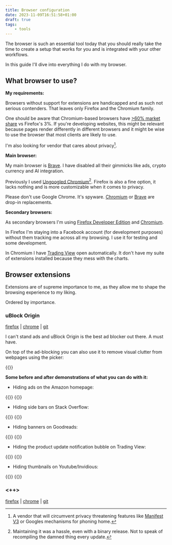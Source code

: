 ```yaml
---
title: Browser configuration
date: 2023-11-09T16:51:58+01:00
draft: true
tags:
    - tools
---
```


The browser is such an essential tool today that you should really take the time
to create a setup that works for you and is integrated with your other
workflows.

In this guide I'll dive into everything I do with my browser.

## What browser to use?

**My requirements:**

Browsers without support for extensions are handicapped and as such not serious contenders.
That leaves only Firefox and the Chromium family.

One should be aware that Chromium-based browsers have [>60% market
share](https://gs.statcounter.com/browser-market-share) vs Firefox's 3%.
If you're developing websites, this might be relevant because pages render
differently in different browsers and it might be wise to use the browser that
most clients are likely to use.

I'm also looking for vendor that cares about privacy[^mv3].

**Main browser:**

My main browser is [Brave](https://brave.com).
I have disabled all their gimmicks like ads, crypto currency and AI integration.

Previously I used [Ungoogled Chromium](https://github.com/ungoogled-software/ungoogled-chromium)[^uc].
Firefox is also a fine option, it lacks nothing and is more
customizable when it comes to privacy.

Please don't use Google Chrome. It's spyware.
[Chromium](https://www.chromium.org/Home/) or [Brave](https://brave.com) are
drop-in replacements.

**Secondary browsers:**

As secondary browsers I'm using [Firefox Developer
Edition](https://www.mozilla.org/en-US/firefox/developer/) and
[Chromium](https://www.chromium.org/Home/).

In Firefox I'm staying into a Facebook account (for development purposes)
without them tracking me across all my browsing.
I use it for testing and some development.

In Chromium I have [Trading View](https://www.tradingview.com/) open automatically.
It don't have my suite of extensions installed because they mess with the charts.

## Browser extensions

Extensions are of supreme importance to me, as they allow me to shape the
browsing experience to my liking.

Ordered by importance.

### uBlock Origin

[firefox](https://addons.mozilla.org/en-US/firefox/addon/ublock-origin/) |
[chrome](https://chrome.google.com/webstore/detail/ublock-origin/cjpalhdlnbpafiamejdnhcphjbkeiagm) |
[git](https://github.com/gorhill/uBlock)

I can't stand ads and uBlock Origin is the best ad blocker out there.
A must have.

On top of the ad-blocking you can also use it to remove visual clutter from
webpages using the picker:

{{<img-height height="300px" url="/img/2023/browser/ublock-picker.png">}}

**Some before and after demonstrations of what you can do with it:**

- Hiding ads on the Amazon homepage:

{{<img-width width="325px" url="/img/2023/browser/ama-before.png">}}
{{<img-width width="295px" url="/img/2023/browser/ama-after.png">}}

- Hiding side bars on Stack Overflow:

{{<img-width url="/img/2023/browser/so-before.png">}}
{{<img-width url="/img/2023/browser/so-after.png">}}

- Hiding banners on Goodreads:

{{<img-width url="/img/2023/browser/gr-before.png">}}
{{<img-width url="/img/2023/browser/gr-after.png">}}

- Hiding the product update notification bubble on Trading View:

{{<img-width width="250px" url="/img/2023/browser/tv-before.png">}}
{{<img-width width="240px" url="/img/2023/browser/tv-after.png">}}

- Hiding thumbnails on Youtube/Invidious:

{{<img-width url="/img/2023/browser/yt-before.png">}}
{{<img-width url="/img/2023/browser/yt-after.png">}}

### <++>

[firefox](<++>) |
[chrome](<++>) |
[git](<++>)

[^uc]: Maintaining it was a hassle, even with a binary release. Not to speak of
    recompiling the damned thing every update.
[^mv3]: A vendor that will circumvent privacy threatening features like [Manifest V3](https://www.eff.org/deeplinks/2021/12/chrome-users-beware-manifest-v3-deceitful-and-threatening) or Googles mechanisms for phoning home.
